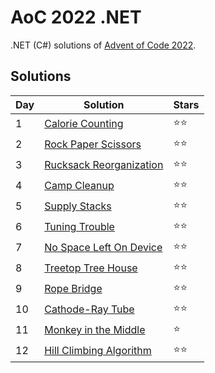 # AoC 2022 .NET

.NET (C#) solutions of [Advent of Code 2022](https://adventofcode.com/2022).

## Solutions

|Day|Solution|Stars|
|--|--|--|
|1|[Calorie Counting](https://github.com/melanchall/aoc2022net/blob/main/Aoc2022Net/Days/Day1.cs)|:star::star:|
|2|[Rock Paper Scissors](https://github.com/melanchall/aoc2022net/blob/main/Aoc2022Net/Days/Day2.cs)|:star::star:|
|3|[Rucksack Reorganization](https://github.com/melanchall/aoc2022net/blob/main/Aoc2022Net/Days/Day3.cs)|:star::star:|
|4|[Camp Cleanup](https://github.com/melanchall/aoc2022net/blob/main/Aoc2022Net/Days/Day4.cs)|:star::star:|
|5|[Supply Stacks](https://github.com/melanchall/aoc2022net/blob/main/Aoc2022Net/Days/Day5.cs)|:star::star:|
|6|[Tuning Trouble](https://github.com/melanchall/aoc2022net/blob/main/Aoc2022Net/Days/Day6.cs)|:star::star:|
|7|[No Space Left On Device](https://github.com/melanchall/aoc2022net/blob/main/Aoc2022Net/Days/Day7.cs)|:star::star:|
|8|[Treetop Tree House](https://github.com/melanchall/aoc2022net/blob/main/Aoc2022Net/Days/Day8.cs)|:star::star:|
|9|[Rope Bridge](https://github.com/melanchall/aoc2022net/blob/main/Aoc2022Net/Days/Day9.cs)|:star::star:|
|10|[Cathode-Ray Tube](https://github.com/melanchall/aoc2022net/blob/main/Aoc2022Net/Days/Day10.cs)|:star::star:|
|11|[Monkey in the Middle](https://github.com/melanchall/aoc2022net/blob/main/Aoc2022Net/Days/Day11.cs)|:star:|
|12|[Hill Climbing Algorithm](https://github.com/melanchall/aoc2022net/blob/main/Aoc2022Net/Days/Day12.cs)|:star::star:|
